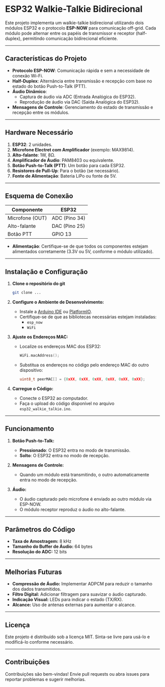 # ESP32 Walkie-Talkie Bidirecional

Este projeto implementa um walkie-talkie bidirecional utilizando dois módulos ESP32 e o protocolo **ESP-NOW** para comunicação off-grid. Cada módulo pode alternar entre os papéis de transmissor e receptor (half-duplex), permitindo comunicação bidirecional eficiente.

---

## **Características do Projeto**
- **Protocolo ESP-NOW**: Comunicação rápida e sem a necessidade de conexão Wi-Fi.
- **Half-Duplex**: Alternância entre transmissão e recepção com base no estado do botão Push-to-Talk (PTT).
- **Áudio Dinâmico**:
  - Captura de áudio via ADC (Entrada Analógica do ESP32).
  - Reprodução de áudio via DAC (Saída Analógica do ESP32).
- **Mensagens de Controle**: Gerenciamento do estado de transmissão e recepção entre os módulos.

---

## **Hardware Necessário**

1. **ESP32**: 2 unidades.
2. **Microfone Electret com Amplificador** (exemplo: MAX9814).
3. **Alto-falante**: 1W, 8Ω.
4. **Amplificador de Áudio**: PAM8403 ou equivalente.
5. **Botão Push-to-Talk (PTT)**: Um botão para cada ESP32.
6. **Resistores de Pull-Up**: Para o botão (se necessário).
7. **Fonte de Alimentação**: Bateria LiPo ou fonte de 5V.

---

## **Esquema de Conexão**

| Componente         | ESP32         |
|--------------------|---------------|
| Microfone (OUT)    | ADC (Pino 34) |
| Alto-falante       | DAC (Pino 25) |
| Botão PTT          | GPIO 13       |

- **Alimentação**: Certifique-se de que todos os componentes estejam alimentados corretamente (3.3V ou 5V, conforme o módulo utilizado).

---

## **Instalação e Configuração**

1. **Clone o repositório do git**
   ```bash
   git clone ...
   ```

2. **Configure o Ambiente de Desenvolvimento:**
   - Instale a [Arduino IDE](https://www.arduino.cc/en/software) ou [PlatformIO](https://platformio.org/).
   - Certifique-se de que as bibliotecas necessárias estejam instaladas:
     - `esp_now`
     - `WiFi`

3. **Ajuste os Endereços MAC:**
   - Localize os endereços MAC dos ESP32:
     ```cpp
     WiFi.macAddress();
     ```
   - Substitua os endereços no código pelo endereço MAC do outro dispositivo:
     ```cpp
     uint8_t peerMAC[] = {0xXX, 0xXX, 0xXX, 0xXX, 0xXX, 0xXX};
     ```

4. **Carregue o Código:**
   - Conecte o ESP32 ao computador.
   - Faça o upload do código disponível no arquivo `esp32_walkie_talkie.ino`.

---

## **Funcionamento**

1. **Botão Push-to-Talk:**
   - **Pressionado**: O ESP32 entra no modo de transmissão.
   - **Solto**: O ESP32 entra no modo de recepção.

2. **Mensagens de Controle:**
   - Quando um módulo está transmitindo, o outro automaticamente entra no modo de recepção.

3. **Áudio:**
   - O áudio capturado pelo microfone é enviado ao outro módulo via ESP-NOW.
   - O módulo receptor reproduz o áudio no alto-falante.

---

## **Parâmetros do Código**

- **Taxa de Amostragem:** 8 kHz
- **Tamanho do Buffer de Áudio:** 64 bytes
- **Resolução do ADC:** 12 bits

---

## **Melhorias Futuras**
- **Compressão de Áudio:** Implementar ADPCM para reduzir o tamanho dos dados transmitidos.
- **Filtro Digital:** Adicionar filtragem para suavizar o áudio capturado.
- **Indicação Visual:** LEDs para indicar o estado (TX/RX).
- **Alcance:** Uso de antenas externas para aumentar o alcance.

---

## **Licença**
Este projeto é distribuído sob a licença MIT. Sinta-se livre para usá-lo e modificá-lo conforme necessário.

---

## **Contribuições**
Contribuições são bem-vindas! Envie pull requests ou abra issues para reportar problemas e sugerir melhorias.
